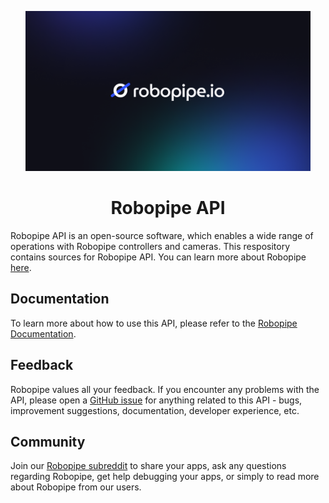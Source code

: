 <p align="center">
    <img src="docs/.gitbook/assets/cover-text.png" height="256" />
    <h1 align="center">Robopipe API</h1>
</p>

Robopipe API is an open-source software, which enables a wide range of operations with Robopipe controllers and cameras. This respository contains sources for Robopipe API. You can learn more about Robopipe [here](https://robopipe.io).

## Documentation

To learn more about how to use this API, please refer to the [Robopipe Documentation](https://robopipe.gitbook.io/robopipe).

## Feedback

Robopipe values all your feedback. If you encounter any problems with the API, please open a [GitHub issue](https://github.com/robopipe/API/issues/new) for anything related to this API - bugs, improvement suggestions, documentation, developer experience, etc.

## Community

Join our [Robopipe subreddit](https://www.reddit.com/r/robopipe/) to share your apps, ask any questions regarding Robopipe, get help debugging your apps, or simply to read more about Robopipe from our users.
